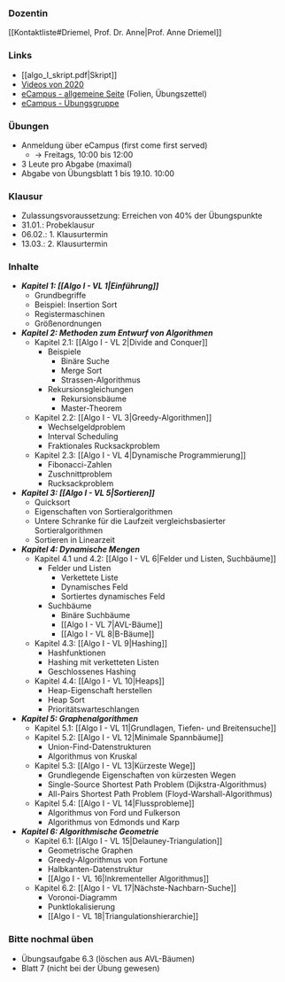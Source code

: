 ### Dozentin
[[Kontaktliste#Driemel, Prof. Dr. Anne|Prof. Anne Driemel]]

### Links
- [[algo_I_skript.pdf|Skript]]
- [Videos von 2020](https://uni-bonn.sciebo.de/s/7Gfq3hL6DaUYioC)
- [eCampus - allgemeine Seite](https://ecampus.uni-bonn.de/goto_ecampus_crs_2743762.html) (Folien, Übungszettel)
- [eCampus - Übungsgruppe](https://ecampus.uni-bonn.de/goto_ecampus_grp_2786985.html)

### Übungen
- Anmeldung über eCampus (first come first served)
	- -> Freitags, 10:00 bis 12:00
- 3 Leute pro Abgabe (maximal)
- Abgabe von Übungsblatt 1 bis 19.10. 10:00

### Klausur
- Zulassungsvoraussetzung: Erreichen von 40% der Übungspunkte
- 31.01.: Probeklausur
- 06.02.: 1. Klausurtermin
- 13.03.: 2. Klausurtermin

### Inhalte
- ***Kapitel 1: [[Algo I - VL 1|Einführung]]***
	- Grundbegriffe
	- Beispiel: Insertion Sort
	- Registermaschinen
	- Größenordnungen
- ***Kapitel 2: Methoden zum Entwurf von Algorithmen***
	- Kapitel 2.1: [[Algo I - VL 2|Divide and Conquer]]
		- Beispiele
			- Binäre Suche
			- Merge Sort
			- Strassen-Algorithmus
		- Rekursionsgleichungen
			- Rekursionsbäume
			- Master-Theorem
	- Kapitel 2.2: [[Algo I - VL 3|Greedy-Algorithmen]]
		- Wechselgeldproblem
		- Interval Scheduling
		- Fraktionales Rucksackproblem
	- Kapitel 2.3: [[Algo I - VL 4|Dynamische Programmierung]]
		- Fibonacci-Zahlen
		- Zuschnittproblem
		- Rucksackproblem
- ***Kapitel 3: [[Algo I - VL 5|Sortieren]]***
	- Quicksort
	- Eigenschaften von Sortieralgorithmen
	- Untere Schranke für die Laufzeit vergleichsbasierter Sortieralgorithmen
	- Sortieren in Linearzeit
- ***Kapitel 4: Dynamische Mengen***
	- Kapitel 4.1 und 4.2: [[Algo I - VL 6|Felder und Listen, Suchbäume]]
		- Felder und Listen
			- Verkettete Liste
			- Dynamisches Feld
			- Sortiertes dynamisches Feld
		- Suchbäume
			- Binäre Suchbäume
			- [[Algo I - VL 7|AVL-Bäume]]
			- [[Algo I - VL 8|B-Bäume]]
	- Kapitel 4.3: [[Algo I - VL 9|Hashing]]
		- Hashfunktionen
		- Hashing mit verketteten Listen
		- Geschlossenes Hashing
	- Kapitel 4.4: [[Algo I - VL 10|Heaps]]
		- Heap-Eigenschaft herstellen
		- Heap Sort
		- Prioritätswarteschlangen
- ***Kapitel 5: Graphenalgorithmen***
	- Kapitel 5.1: [[Algo I - VL 11|Grundlagen, Tiefen- und Breitensuche]]
	- Kapitel 5.2: [[Algo I - VL 12|Minimale Spannbäume]]
		- Union-Find-Datenstrukturen
		- Algorithmus von Kruskal
	- Kapitel 5.3: [[Algo I - VL 13|Kürzeste Wege]]
		- Grundlegende Eigenschaften von kürzesten Wegen
		- Single-Source Shortest Path Problem (Dijkstra-Algorithmus)
		- All-Pairs Shortest Path Problem (Floyd-Warshall-Algorithmus)
	- Kapitel 5.4: [[Algo I - VL 14|Flussprobleme]]
		- Algorithmus von Ford und Fulkerson
		- Algorithmus von Edmonds und Karp
- ***Kapitel 6: Algorithmische Geometrie***
	- Kapitel 6.1: [[Algo I - VL 15|Delauney-Triangulation]]
		- Geometrische Graphen
		- Greedy-Algorithmus von Fortune
		- Halbkanten-Datenstruktur
		- [[Algo I - VL 16|Inkrementeller Algorithmus]]
	- Kapitel 6.2: [[Algo I - VL 17|Nächste-Nachbarn-Suche]]
		- Voronoi-Diagramm
		- Punktlokalisierung
		- [[Algo I - VL 18|Triangulationshierarchie]]

### Bitte nochmal üben
- Übungsaufgabe 6.3 (löschen aus AVL-Bäumen)
- Blatt 7 (nicht bei der Übung gewesen)

